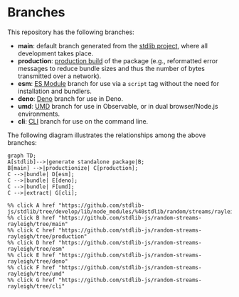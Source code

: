 <!--

@license Apache-2.0

Copyright (c) 2023 The Stdlib Authors.

Licensed under the Apache License, Version 2.0 (the "License");
you may not use this file except in compliance with the License.
You may obtain a copy of the License at

    http://www.apache.org/licenses/LICENSE-2.0

Unless required by applicable law or agreed to in writing, software
distributed under the License is distributed on an "AS IS" BASIS,
WITHOUT WARRANTIES OR CONDITIONS OF ANY KIND, either express or implied.
See the License for the specific language governing permissions and
limitations under the License.

-->

# Branches

This repository has the following branches:

-   **main**: default branch generated from the [stdlib project][stdlib-url], where all development takes place.
-   **production**: [production build][production-url] of the package (e.g., reformatted error messages to reduce bundle sizes and thus the number of bytes transmitted over a network).
-   **esm**: [ES Module][esm-url] branch for use via a `script` tag without the need for installation and bundlers.
-   **deno**: [Deno][deno-url] branch for use in Deno.
-   **umd**: [UMD][umd-url] branch for use in Observable, or in dual browser/Node.js environments.
-   **cli**: [CLI][cli-url] branch for use on the command line.

The following diagram illustrates the relationships among the above branches:

```mermaid
graph TD;
A[stdlib]-->|generate standalone package|B;
B[main] -->|productionize| C[production];
C -->|bundle| D[esm];
C -->|bundle| E[deno];
C -->|bundle| F[umd];
C -->|extract| G[cli];

%% click A href "https://github.com/stdlib-js/stdlib/tree/develop/lib/node_modules/%40stdlib/random/streams/rayleigh"
%% click B href "https://github.com/stdlib-js/random-streams-rayleigh/tree/main"
%% click C href "https://github.com/stdlib-js/random-streams-rayleigh/tree/production"
%% click D href "https://github.com/stdlib-js/random-streams-rayleigh/tree/esm"
%% click E href "https://github.com/stdlib-js/random-streams-rayleigh/tree/deno"
%% click F href "https://github.com/stdlib-js/random-streams-rayleigh/tree/umd"
%% click G href "https://github.com/stdlib-js/random-streams-rayleigh/tree/cli"
```

[stdlib-url]: https://github.com/stdlib-js/stdlib/tree/develop/lib/node_modules/%40stdlib/random/streams/rayleigh
[production-url]: https://github.com/stdlib-js/random-streams-rayleigh/tree/production
[deno-url]: https://github.com/stdlib-js/random-streams-rayleigh/tree/deno
[umd-url]: https://github.com/stdlib-js/random-streams-rayleigh/tree/umd
[esm-url]: https://github.com/stdlib-js/random-streams-rayleigh/tree/esm
[cli-url]: https://github.com/stdlib-js/random-streams-rayleigh/tree/cli